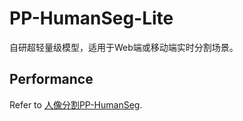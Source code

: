 # PP-HumanSeg-Lite

自研超轻量级模型，适用于Web端或移动端实时分割场景。

## Performance
Refer to [人像分割PP-HumanSeg](../../contrib/PP-HumanSeg).
